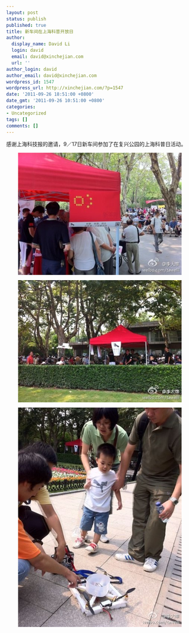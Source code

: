 ```yaml
---
layout: post
status: publish
published: true
title: 新车间在上海科普开放日
author:
  display_name: David Li
  login: david
  email: david@xinchejian.com
  url: ''
author_login: david
author_email: david@xinchejian.com
wordpress_id: 1547
wordpress_url: http://xinchejian.com/?p=1547
date: '2011-09-26 18:51:00 +0800'
date_gmt: '2011-09-26 10:51:00 +0800'
categories:
- Uncategorized
tags: []
comments: []
---
```

<p>感谢上海科技报的邀请，9／17日新车间参加了在复兴公园的上海科普日活动。</p></p>
<p><img style="display:block; margin-left:auto; margin-right:auto;" src="/uploads/2011/09/untitled7.jpg" alt="Untitled" title="untitled.jpg" border="0" width="440" height="328" /></p></p>
<p><img style="display:block; margin-left:auto; margin-right:auto;" src="/uploads/2011/09/untitled8.jpg" alt="Untitled" title="untitled.jpg" border="0" width="440" height="328" /></p></p>
<p><img style="display:block; margin-left:auto; margin-right:auto;" src="/uploads/2011/09/untitled9.jpg" alt="Untitled" title="untitled.jpg" border="0" width="440" height="589" /></p></p>
